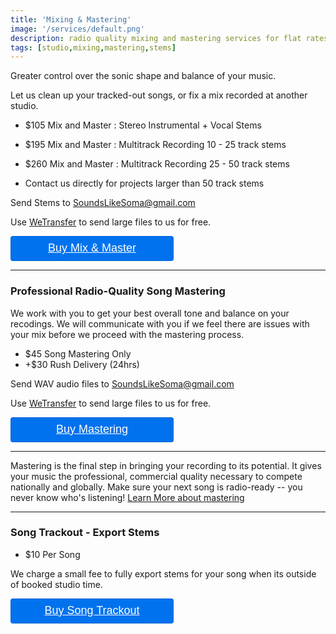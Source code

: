 ```yaml
---
title: 'Mixing & Mastering'
image: '/services/default.png'
description: radio quality mixing and mastering services for flat rates.
tags: [studio,mixing,mastering,stems]
---
```

Greater control over the sonic shape and balance of your music.


Let us clean up your tracked-out songs, or fix a mix recorded at another studio.

- $105 Mix and Master : Stereo Instrumental + Vocal Stems

- $195 Mix and Master : Multitrack Recording 10 - 25 track stems

- $260 Mix and Master : Multitrack Recording 25 - 50 track stems

- Contact us directly for projects larger than 50 track stems

Send Stems to SoundsLikeSoma@gmail.com 

Use <a href="https://wetransfer.com" target="WeTransfer Official Website">WeTransfer</a> to send large files to us for free.

<div style="overflow: auto;">
  <a target="_blank" href="https://checkout.square.site/buy/YXBZX5MSKEH53EPQAHZOQNQ7?src=embed" style="
    display: inline-block;
    font-family: Helvetica, Arial, sans-serif;
    font-size: 18px;
    line-height: 38px;
    height: 40px;
    padding-left: 48px;
    padding-right: 48px;
    color: #ffffff;
    min-width: 165px;
    background-color: #0072ee;
    border-radius: 4px;
    text-align: center;
    box-shadow: 0 0 0 1px rgba(0,0,0,.1) inset;
  ">Buy Mix & Master</a>
</div>

 - - -

### Professional Radio-Quality Song Mastering

We work with you to get your best overall tone and balance on your recodings. We will communicate with you if we feel there are issues with your mix before we proceed with the mastering process.

- $45 Song Mastering Only
- +$30 Rush Delivery (24hrs)

Send WAV audio files to SoundsLikeSoma@gmail.com 

Use <a href="https://wetransfer.com" target="WeTransfer Official Website">WeTransfer</a> to send large files to us for free.

<div style="overflow: auto;">
  <a target="_blank" href="https://checkout.square.site/buy/K6HZWJV3BLN6OBWZXUNGG72Y?src=embed" style="
    display: inline-block;
    font-family: Helvetica, Arial, sans-serif;
    font-size: 18px;
    line-height: 38px;
    height: 40px;
    padding-left: 48px;
    padding-right: 48px;
    color: #ffffff;
    min-width: 165px;
    background-color: #0072ee;
    border-radius: 4px;
    text-align: center;
    box-shadow: 0 0 0 1px rgba(0,0,0,.1) inset;
  ">Buy Mastering</a>
</div>

- - -

Mastering is the final step in bringing your recording to its potential. It gives your music the professional, commercial quality necessary to compete nationally and globally. Make sure your next song is radio-ready --  you never know who's listening! <a href="https://www.izotope.com/en/learn/what-is-mastering.html" target="what is mastering">Learn More about mastering</a>

- - -

### Song Trackout - Export Stems

- $10 Per Song

We charge a small fee to fully export stems for your song when its outside of booked studio time.

<div style="overflow: auto;">
  <a target="_blank" href="https://checkout.square.site/buy/PI5PLBDE3S3IAHWWZS6F5RE5?src=embed" style="
    display: inline-block;
    font-family: Helvetica, Arial, sans-serif;
    font-size: 18px;
    line-height: 38px;
    height: 40px;
    padding-left: 48px;
    padding-right: 48px;
    color: #ffffff;
    min-width: 165px;
    background-color: #0072ee;
    border-radius: 4px;
    text-align: center;
    box-shadow: 0 0 0 1px rgba(0,0,0,.1) inset;
  ">Buy Song Trackout</a>
</div>